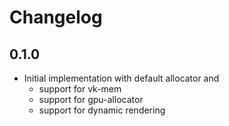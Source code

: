 # Changelog

## 0.1.0

- Initial implementation with default allocator and
    - support for vk-mem
    - support for gpu-allocator
    - support for dynamic rendering
